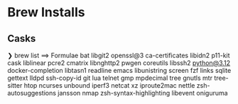 # Brew Installs

## Casks

❯ brew list
==> Formulae
bat			libgit2			openssl@3
ca-certificates		libidn2			p11-kit
cask			liblinear		pcre2
cmatrix			libnghttp2		pwgen
coreutils		libssh2			python@3.12
docker-completion	libtasn1		readline
emacs			libunistring		screen
fzf			links			sqlite
gettext			lldpd			ssh-copy-id
git			lua			telnet
gmp			mpdecimal		tree
gnutls			mtr			tree-sitter
htop			ncurses			unbound
iperf3			netcat			xz
iproute2mac		nettle			zsh-autosuggestions
jansson			nmap			zsh-syntax-highlighting
libevent		oniguruma
